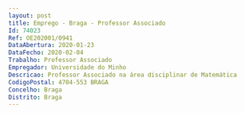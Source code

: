 ```yaml
--- 
layout: post
title: Emprego - Braga - Professor Associado
Id: 74023
Ref: OE202001/0941
DataAbertura: 2020-01-23
DataFecho: 2020-02-04
Trabalho: Professor Associado
Empregador: Universidade do Minho
Descricao: Professor Associado na área disciplinar de Matemática
CodigoPostal: 4704-553 BRAGA
Concelho: Braga
Distrito: Braga
--- 
```

